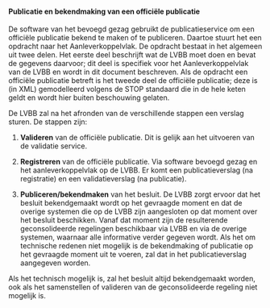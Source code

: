 ﻿#### Publicatie en bekendmaking van een officiële publicatie

De software van het bevoegd gezag gebruikt de publicatieservice om een officiële
publicatie bekend te maken of te publiceren. Daartoe stuurt het een opdracht
naar het Aanleverkoppelvlak. De opdracht bestaat in het algemeen uit twee delen.
Het eerste deel beschrijft wat de LVBB moet doen en bevat de gegevens daarvoor;
dit deel is specifiek voor het Aanleverkoppelvlak van de LVBB en wordt in dit
document beschreven. Als de opdracht een officiële publicatie betreft is het
tweede deel de officiële publicatie; deze is (in XML) gemodelleerd volgens de
STOP standaard die in de hele keten geldt en wordt hier buiten beschouwing
gelaten.

De LVBB zal na het afronden van de verschillende stappen een verslag sturen. De
stappen zijn:

1.  **Valideren** van de officiële publicatie. Dit is gelijk aan het uitvoeren
    van de validatie service.

2.  **Registreren** van de officiële publicatie. Via software bevoegd gezag en
    het aanleverkoppelvlak op de LVBB. Er komt een publicatieverslag (na
    registratie) en een validatieverslag (na publicatie).

3.  **Publiceren/bekendmaken** van het besluit. De LVBB zorgt ervoor dat het
    besluit bekendgemaakt wordt op het gevraagde moment en dat de overige
    systemen die op de LVBB zijn aangesloten op dat moment over het besluit
    beschikken. Vanaf dat moment zijn de resulterende geconsolideerde regelingen
    beschikbaar via LVBB en via de overige systemen, waarnaar alle informative
    verder gegeven wordt. Als het om technische redenen niet mogelijk is de
    bekendmaking of publicatie op het gevraagde moment uit te voeren, zal dat in
    het publicatieverslag aangegeven worden.

Als het technisch mogelijk is, zal het besluit altijd bekendgemaakt worden, ook
als het samenstellen of valideren van de geconsolideerde regeling niet mogelijk
is.
